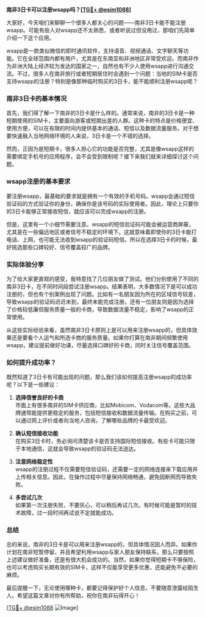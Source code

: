 **南非3日卡可以注册wsapp吗？[[TG💪+ @esim1088](https://t.me/s/esim1088)]**

大家好，今天咱们来聊聊一个很多人都关心的问题——南非3日卡能不能注册wsapp。可能有些人对wsapp还不太熟悉，或者听说过但没用过，那咱们先简单介绍一下这个应用。

wsapp是一款类似微信的即时通讯软件，支持语音、视频通话、文字聊天等功能。它在全球范围内都有用户，尤其是在东南亚和非洲地区非常受欢迎。而南非作为非洲大陆上经济较为发达的国家之一，自然也有不少人使用wsapp进行沟通交流。不过，很多人在南非旅行或者短期居住时会遇到一个问题：当地的SIM卡是否支持wsapp的注册？特别是像那种临时购买的3日卡，能不能顺利注册wsapp呢？

### 南非3日卡的基本情况

首先，我们得了解一下南非的3日卡是什么样的。通常来说，南非的3日卡是一种短期使用的SIM卡，主要面向游客或短期出差的人群。这种卡的特点是价格便宜、使用方便，可以在有限的时间内提供基本的通话、短信以及数据流量服务。对于想要快速融入当地网络环境的人来说，3日卡是一个不错的选择。

然而，正因为是短期卡，很多人担心它的功能是否完整，尤其是像wsapp这样的需要绑定手机号的应用程序，会不会受到限制呢？接下来我们就来详细探讨这个问题。

### wsapp注册的基本要求

要注册wsapp，最基础的要求就是拥有一个有效的手机号码。wsapp会通过短信验证码的方式验证你的身份，确保你是该号码的实际使用者。因此，理论上只要你的3日卡能够正常接收短信，就应该可以完成wsapp的注册。

但是，这里有一个小细节需要注意。wsapp的短信验证码可能会被运营商屏蔽，尤其是在一些偏远地区或者信号不稳定的环境下。这就意味着即使你的3日卡能打电话、上网，也可能无法收到wsapp的验证码短信。所以在选择3日卡的时候，最好挑选那些口碑较好、信号覆盖较广的品牌。

### 实际体验分享

为了给大家更直观的感受，我特意找了几位朋友做了测试。他们分别使用了不同的南非3日卡，在不同时间段尝试注册wsapp。结果表明，大多数情况下是可以成功注册的，但也有个别案例出现了问题。比如有一名朋友因为所在的区域信号较差，导致wsapp的验证码迟迟未到，最终未能完成注册。还有一位朋友则是因为选择了价格较低廉但服务质量一般的卡商，导致数据流量不稳定，影响了wsapp的正常使用。

从这些实际经验来看，虽然南非3日卡原则上是可以用来注册wsapp的，但具体效果还是要看个人运气和所选卡商的服务质量。如果你打算在南非期间频繁使用wsapp，建议提前做好功课，尽量选择口碑好的卡商，同时关注信号覆盖范围。

### 如何提升成功率？

既然知道了3日卡有可能出现的问题，那么我们该如何提高注册wsapp的成功率呢？以下是一些建议：

1. **选择信誉良好的卡商**  
   市面上有很多南非的SIM卡供应商，比如Mobicom、Vodacom等。这些大品牌通常能提供更稳定的服务，包括短信接收和数据流量传输。在购买之前，可以通过网上评价或者向当地人咨询，了解哪些品牌的卡最受欢迎。

2. **确认短信接收功能**  
   在购买3日卡时，务必询问清楚该卡是否支持国际短信接收。有些卡可能只限于本地通信，这就会导致wsapp的验证码无法送达。

3. **注意网络稳定性**  
   wsapp的注册过程不仅需要短信验证码，还需要一定的网络连接来下载应用并上传相关信息。因此，在操作过程中尽量保持网络畅通，避免因断网而导致失败。

4. **多尝试几次**  
   如果第一次注册失败，不要灰心，可以稍后再试几次。有时候可能是暂时的技术故障，过一段时间再试说不定就能成功。

### 总结

总的来说，南非的3日卡是可以用来注册wsapp的，但具体情况因人而异。如果你计划在南非短暂停留，并且希望利用wsapp与家人朋友保持联系，那么只要按照上述建议做好准备，还是有很大机会成功的。当然，如果你觉得短期卡不够保险，也可以考虑购买长期有效的SIM卡，这样不仅能享受更多优惠，还能避免不必要的麻烦。

最后提醒一下，无论使用哪种卡，都要记得保护好个人信息，不要随意泄露给陌生人。希望这篇文章对你有所帮助，祝你在南非玩得开心！

[[TG💪+ @esim1088](https://t.me/s/esim1088) ![Image](https://i.postimg.cc/4NQfJmqS/Snipaste-2025-05-13-00-14-12.png)]